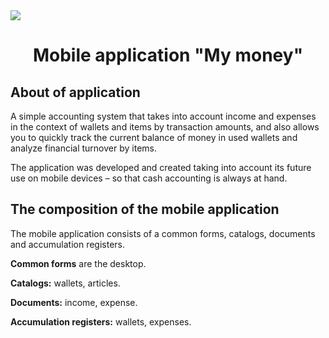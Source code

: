 <img src="https://i.pinimg.com/236x/dc/84/2d/dc842d0279f4c4c5c7e7d3e06f39e876.jpg?nii=t">
<h1 align="center">Mobile application "My money"</h1>
<h2>About of application</h2>
<p>A simple accounting system that takes into account income and expenses in the context of wallets and items by transaction amounts, and also allows you to quickly track the current balance of money in used wallets and analyze financial turnover by items.</p>
<p>The application was developed and created taking into account its future use on mobile devices – so that cash accounting is always at hand.</p>
<h2>The composition of the mobile application</h2>
<p>The mobile application consists of a common forms, catalogs, documents and accumulation registers.</p>
<p><b>Common forms</b> are the desktop.</p>
<p><b>Catalogs:</b> wallets, articles.</p>
<p><b>Documents:</b> income, expense.</p>
<p><b>Accumulation registers:</b> wallets, expenses.</p>
